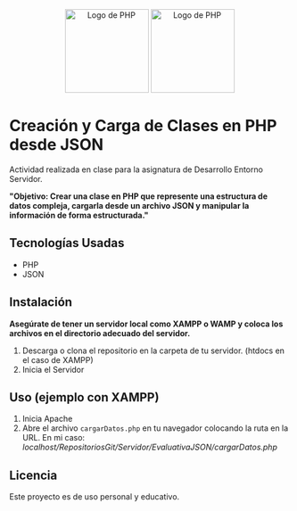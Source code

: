 <div style="text-align: center;">
  <img src="https://upload.wikimedia.org/wikipedia/commons/2/27/PHP-logo.svg" alt="Logo de PHP" style="width: 150px;">
  <img src="https://upload.wikimedia.org/wikipedia/commons/thumb/c/c9/JSON_vector_logo.svg/250px-JSON_vector_logo.svg.png" alt="Logo de PHP" style="width: 150px;">
</div>

# Creación y Carga de Clases en PHP desde JSON

Actividad realizada en clase para la asignatura de Desarrollo Entorno Servidor.

**"Objetivo: Crear una clase en PHP que represente una estructura de datos compleja, cargarla desde un archivo JSON y manipular la información de forma estructurada."**


## Tecnologías Usadas

- PHP
- JSON

## Instalación
 **Asegúrate de tener un servidor local como XAMPP o WAMP y coloca los archivos en el directorio adecuado del servidor.**

1. Descarga o clona el repositorio en la carpeta de tu servidor. (htdocs en el caso de XAMPP)
2. Inicia el Servidor


## Uso (ejemplo con XAMPP)
1. Inicia Apache
1. Abre el archivo `cargarDatos.php` en tu navegador colocando la ruta en la URL. En mi caso:
*localhost/RepositoriosGit/Servidor/EvaluativaJSON/cargarDatos.php*

## Licencia

Este proyecto es de uso personal y educativo.
